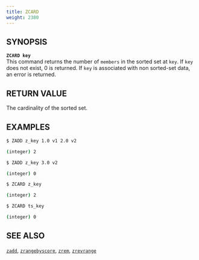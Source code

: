 ```yaml
---
title: ZCARD
weight: 2380
---
```


## SYNOPSIS
<b>`ZCARD key`</b><br>
This command returns the number of `members` in the sorted set at `key`. If `key` does not exist, 0 is returned.
If `key` is associated with non sorted-set data, an error is returned.

## RETURN VALUE

The cardinality of the sorted set.

## EXAMPLES
```{.sh .copy .separator-dollar}
$ ZADD z_key 1.0 v1 2.0 v2
```
```sh
(integer) 2
```
```{.sh .copy .separator-dollar}
$ ZADD z_key 3.0 v2
```
```sh
(integer) 0
```
```{.sh .copy .separator-dollar}
$ ZCARD z_key 
```
```sh
(integer) 2
```
```{.sh .copy .separator-dollar}
$ ZCARD ts_key 
```
```sh
(integer) 0
```
## SEE ALSO
[`zadd`](../zadd/), [`zrangebyscore`](../zrangebyscore/), [`zrem`](../zrem/), [`zrevrange`](../zrevrange)
